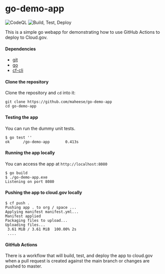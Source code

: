 # go-demo-app
![CodeQL](https://github.com/maheese/go-demo-app/workflows/CodeQL/badge.svg) ![Build, Test, Deploy](https://github.com/maheese/go-demo-app/workflows/Build,%20Test,%20Deploy/badge.svg)

This is a simple go webapp for demonstrating how to use GitHub Actions to deploy to Cloud.gov. 

#### Dependencies

- [git][1]
- [go][2]
- [cf-cli][3]

#### Clone the repository
Clone the repository and `cd` into it:

```shell
git clone https://github.com/maheese/go-demo-app
cd go-demo-app
```

#### Testing the app
You can run the dummy unit tests.

```shell
$ go test ''
ok      /go-demo-app       0.413s
```

#### Running the app locally
You can access the app at `http://localhost:8080`

```shell
$ go build
$ ./go-demo-app.exe
Listening on port 8080
```

#### Pushing the app to cloud.gov locally
```shell
$ cf push .
Pushing app . to org / space ...
Applying manifest manifest.yml...
Manifest applied
Packaging files to upload...
Uploading files...
 3.61 MiB / 3.61 MiB  100.00% 2s
 ....
```

#### GitHub Actions
There is a workflow that will build, test, and deploy the app to cloud.gov when a pull request is created against the main branch or changes are pushed to master.

[1]: https://git-scm.com/
[2]: https://golang.org/
[3]: https://github.com/cloudfoundry/cli